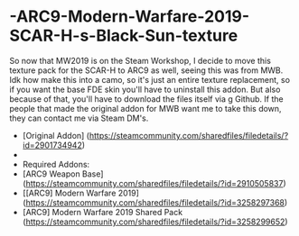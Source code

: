 # -ARC9-Modern-Warfare-2019-SCAR-H-s-Black-Sun-texture
So now that MW2019 is on the Steam Workshop, I decide to move this texture pack for the SCAR-H to ARC9 as well, seeing this was from MWB. Idk how make this into a camo, so it's just an entire texture replacement, so if you want the base FDE skin you'll have to uninstall this addon. But also because of that, you'll have to download the files itself via g
Github. If the people that made the original addon for MWB want me to take this down, they can contact me via Steam DM's.

- [Original Addon] (https://steamcommunity.com/sharedfiles/filedetails/?id=2901734942)
- 
- Required Addons:
- [ARC9 Weapon Base] (https://steamcommunity.com/sharedfiles/filedetails/?id=2910505837)
- [[ARC9] Modern Warfare 2019] (https://steamcommunity.com/sharedfiles/filedetails/?id=3258297368)
- [ARC9] Modern Warfare 2019 Shared Pack (https://steamcommunity.com/sharedfiles/filedetails/?id=3258299652)
